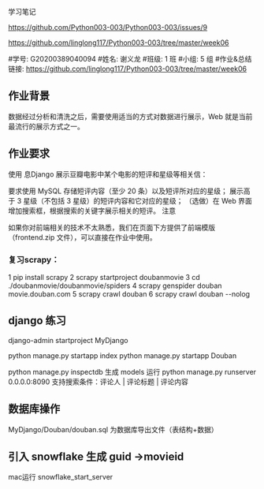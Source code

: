 学习笔记


https://github.com/Python003-003/Python003-003/issues/9

https://github.com/linglong117/Python003-003/tree/master/week06


#学号: G20200389040094
#姓名: 谢义龙
#班级: 1 班
#小组: 5 组
#作业&总结链接: https://github.com/linglong117/Python003-003/tree/master/week06


## 作业背景

数据经过分析和清洗之后，需要使用适当的方式对数据进行展示，Web 就是当前最流行的展示方式之一。

## 作业要求

使用 息Django 展示豆瓣电影中某个电影的短评和星级等相关信：

要求使用 MySQL 存储短评内容（至少 20 条）以及短评所对应的星级；
展示高于 3 星级（不包括 3 星级）的短评内容和它对应的星级；
（选做）在 Web 界面增加搜索框，根据搜索的关键字展示相关的短评。
注意

如果你对前端相关的技术不太熟悉，我们在页面下方提供了前端模版（frontend.zip 文件），可以直接在作业中使用。

### 复习scrapy：

1 pip install scrapy
2 scrapy startproject doubanmovie
3 cd ./doubanmovie/doubanmovie/spiders
4 scrapy genspider douban movie.douban.com
5 scrapy crawl douban
6 scrapy crawl douban  --nolog

## django 练习
django-admin startproject MyDjango   

python manage.py startapp index
python manage.py startapp Douban

python manage.py inspectdb  生成 models
运行
python manage.py runserver 0.0.0.0:8090
支持搜索条件：评论人 | 评论标题 |  评论内容

## 数据库操作
MyDjango/Douban/douban.sql 为数据库导出文件（表结构+数据）

## 引入 snowflake 生成 guid ->movieid
 mac运行 snowflake_start_server

